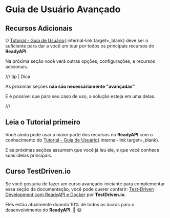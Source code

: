 # Guia de Usuário Avançado

## Recursos Adicionais

O [Tutorial - Guia de Usuário](../tutorial/index.md){.internal-link target=_blank} deve ser o suficiente para dar a você um tour por todos os principais recursos do **ReadyAPI**.

Na próxima seção você verá outras opções, configurações, e recursos adicionais.

/// tip | Dica

As próximas seções **não são necessáriamente "avançadas"**

E é possível que para seu caso de uso, a solução esteja em uma delas.

///

## Leia o Tutorial primeiro

Você ainda pode usar a maior parte dos recursos no **ReadyAPI** com o conhecimento do [Tutorial - Guia de Usuário](../tutorial/index.md){.internal-link target=_blank}.

E as próximas seções assumem que você já leu ele, e que você conhece suas ideias principais.

## Curso TestDriven.io

Se você gostaria de fazer um curso avançado-iniciante para complementar essa seção da documentação, você pode querer conferir: <a href="https://testdriven.io/courses/tdd-readyapi/" class="external-link" target="_blank">Test-Driven Development com ReadyAPI e Docker</a> por **TestDriven.io**.

Eles estão atualmente doando 10% de todos os lucros para o desenvolvimento do **ReadyAPI**. 🎉 😄
